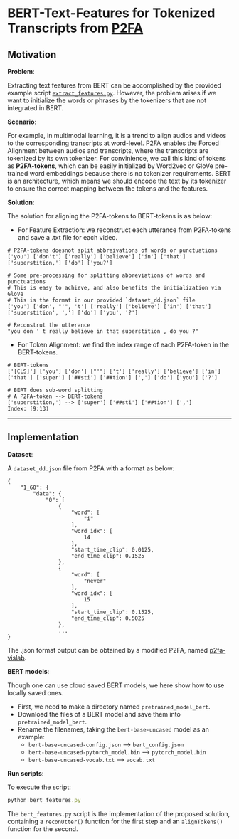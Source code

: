 # BERT-Text-Features for Tokenized Transcripts from [P2FA](https://web.sas.upenn.edu/phonetics-lab/)


## Motivation
**Problem**:

Extracting text features from BERT can be accomplished by the provided example script [`extract_features.py`](https://github.com/huggingface/pytorch-transformers/blob/v0.6.2/examples/extract_features.py). However, the problem arises if we want to initialize the words or phrases by the tokenizers that are not integrated in BERT.


**Scenario**:

For example, in multimodal learning, it is a trend to align audios and videos to the corresponding transcripts at word-level. P2FA enables the Forced Alignment between audios and transcripts, where the transcripts are tokenized by its own tokenizer. For convinience, we call this kind of tokens as **P2FA-tokens**, which can be easily initialized by Word2vec or GloVe pre-trained word embeddings because there is no tokenizer requirements. BERT is an architecture, which means we should encode the text by its tokenizer to ensure the correct mapping between the tokens and the features.  


**Solution**:

The solution for aligning the P2FA-tokens to BERT-tokens is as below:
- For Feature Extraction: we reconstruct each utterance from P2FA-tokens and save a .txt file for each video.
```
# P2FA-tokens doesnot split abbreivations of words or punctuations
['you'] ['don't'] ['really'] ['believe'] ['in'] ['that'] ['superstition,'] ['do'] ['you?']

# Some pre-processing for splitting abbreviations of words and punctuations
# This is easy to achieve, and also benefits the initialization via GloVe
# This is the format in our provided `dataset_dd.json` file
['you'] ['don', "'", 't'] ['really'] ['believe'] ['in'] ['that'] ['superstition', ','] ['do'] ['you', '?']

# Reconstrut the utterance
"you don ' t really believe in that superstition , do you ?"
```

- For Token Alignment: we find the index range of each P2FA-token in the BERT-tokens.
```
# BERT-tokens
['[CLS]'] ['you'] ['don'] ["'"] ['t'] ['really'] ['believe'] ['in'] ['that'] ['super'] ['##sti'] ['##tion'] [','] ['do'] ['you'] ['?']

# BERT does sub-word splitting
# A P2FA-token --> BERT-tokens 
['superstition,'] --> ['super'] ['##sti'] ['##tion'] [',']
Index: [9:13)
```
-------------------------------


## Implementation
**Dataset**:

A `dataset_dd.json` file from P2FA with a format as below:
```
{
    "1_60": {
        "data": {
            "0": [
                {
                    "word": [
                        "i"
                    ],
                    "word_idx": [
                        14
                    ],
                    "start_time_clip": 0.0125,
                    "end_time_clip": 0.1525
                },
                {
                    "word": [
                        "never"
                    ],
                    "word_idx": [
                        15
                    ],
                    "start_time_clip": 0.1525,
                    "end_time_clip": 0.5025
                },
                ...
}
```
The .json format output can be obtained by a modified P2FA, named [p2fa-vislab](https://github.com/ucbvislab/p2fa-vislab).


**BERT models**:

Though one can use cloud saved BERT models, we here show how to use locally saved ones.
- First, we need to make a directory named `pretrained_model_bert`.
- Download the files of a BERT model and save them into `pretrained_model_bert`.
- Rename the filenames, taking the `bert-base-uncased` model as an example:
  - `bert-base-uncased-config.json` --> `bert_config.json`
  - `bert-base-uncased-pytorch_model.bin` --> `pytorch_model.bin`
  - `bert-base-uncased-vocab.txt` --> `vocab.txt`


**Run scripts**:

To execute the script:
```ruby
python bert_features.py
```

The `bert_features.py` script is the implementation of the proposed solution, containing a `reconUtter()` function for the first step and an `alignTokens()` function for the second.



